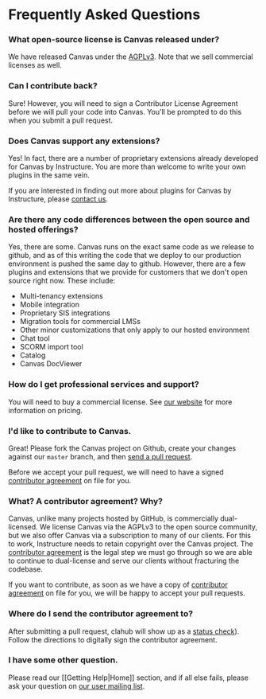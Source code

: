 Frequently Asked Questions
=====

### What open-source license is Canvas released under?

We have released Canvas under the [AGPLv3](http://www.gnu.org/licenses/agpl.html). Note that we sell commercial licenses as well.

### Can I contribute back?

Sure! However, you will need to sign a Contributor License Agreement before we will pull your code into Canvas.  You'll be prompted to do this when you submit a pull request.

### Does Canvas support any extensions?

Yes! In fact, there are a number of proprietary extensions already developed for Canvas by Instructure. You are more than welcome to write your own plugins in the same vein.

If you are interested in finding out more about plugins for Canvas by Instructure, please [contact us](http://www.instructure.com/).

### Are there any code differences between the open source and hosted offerings?

Yes, there are some. Canvas runs on the exact same code as we release to github, and as of this writing the code that we deploy to our production environment is pushed the same day to github. However, there are a few plugins and extensions that we provide for customers that we don't open source right now. These include:

* Multi-tenancy extensions
* Mobile integration
* Proprietary SIS integrations
* Migration tools for commercial LMSs
* Other minor customizations that only apply to our hosted environment
* Chat tool
* SCORM import tool
* Catalog
* Canvas DocViewer

### How do I get professional services and support?

You will need to buy a commercial license. See [our website](http://www.instructure.com/) for more information on pricing.

### I'd like to contribute to Canvas.

Great! Please fork the Canvas project on Github, create your changes against our `master` branch, and then [send a pull request](http://help.github.com/pull-requests/). 

Before we accept your pull request, we will need to have a signed [contributor agreement](https://github.com/instructure/canvas-lms/issues/1030) on file for you.

### What? A contributor agreement? Why?

Canvas, unlike many projects hosted by GitHub, is commercially dual-licensed. We license Canvas via the AGPLv3 to the open source community, but we also offer Canvas via a subscription to many of our clients. For this to work, Instructure needs to retain copyright over the Canvas project. The [contributor agreement](https://github.com/instructure/canvas-lms/issues/1030) is the legal step we must go through so we are able to continue to dual-license and serve our clients without fracturing the codebase.

If you want to contribute, as soon as we have a copy of [contributor agreement](https://github.com/instructure/canvas-lms/issues/1030) on file for you, we will be happy to accept your pull requests.

### Where do I send the contributor agreement to?

After submitting a pull request, clahub will show up as a [status check](https://github.com/instructure/canvas-lms/issues/1030)). Follow the directions to digitally sign the contributor agreement.

### I have some other question.

Please read our [[Getting Help|Home]] section, and if all else fails, please ask your question on [our user mailing list](http://groups.google.com/group/canvas-lms-users).